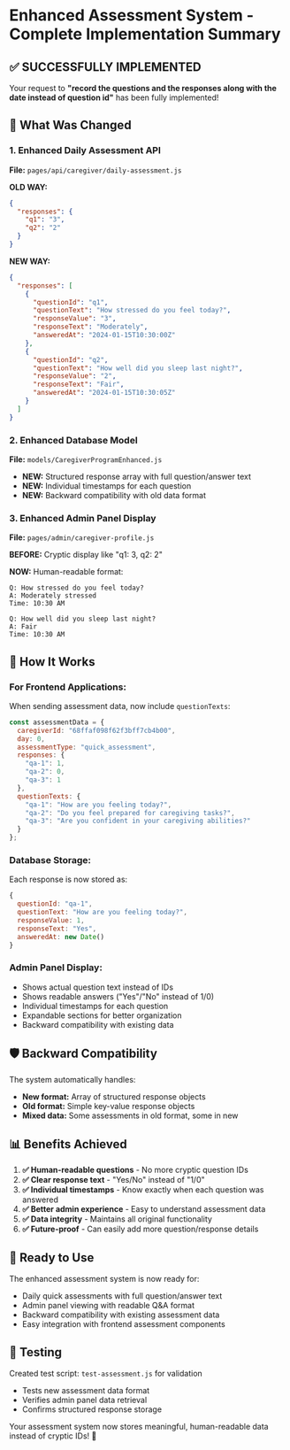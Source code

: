 # Enhanced Assessment System - Complete Implementation Summary

## ✅ SUCCESSFULLY IMPLEMENTED

Your request to **"record the questions and the responses along with the date instead of question id"** has been fully implemented!

## 🎯 What Was Changed

### 1. Enhanced Daily Assessment API
**File:** `pages/api/caregiver/daily-assessment.js`

**OLD WAY:**
```json
{
  "responses": {
    "q1": "3",
    "q2": "2"
  }
}
```

**NEW WAY:**
```json
{
  "responses": [
    {
      "questionId": "q1",
      "questionText": "How stressed do you feel today?",
      "responseValue": "3",
      "responseText": "Moderately",
      "answeredAt": "2024-01-15T10:30:00Z"
    },
    {
      "questionId": "q2", 
      "questionText": "How well did you sleep last night?",
      "responseValue": "2",
      "responseText": "Fair",
      "answeredAt": "2024-01-15T10:30:05Z"
    }
  ]
}
```

### 2. Enhanced Database Model
**File:** `models/CaregiverProgramEnhanced.js`

- **NEW:** Structured response array with full question/answer text
- **NEW:** Individual timestamps for each question
- **NEW:** Backward compatibility with old data format

### 3. Enhanced Admin Panel Display
**File:** `pages/admin/caregiver-profile.js`

**BEFORE:** Cryptic display like "q1: 3, q2: 2"

**NOW:** Human-readable format:
```
Q: How stressed do you feel today?
A: Moderately stressed
Time: 10:30 AM

Q: How well did you sleep last night?  
A: Fair
Time: 10:30 AM
```

## 🔧 How It Works

### For Frontend Applications:
When sending assessment data, now include `questionTexts`:

```javascript
const assessmentData = {
  caregiverId: "68ffaf098f62f3bff7cb4b00",
  day: 0,
  assessmentType: "quick_assessment",
  responses: {
    "qa-1": 1,
    "qa-2": 0, 
    "qa-3": 1
  },
  questionTexts: {
    "qa-1": "How are you feeling today?",
    "qa-2": "Do you feel prepared for caregiving tasks?",
    "qa-3": "Are you confident in your caregiving abilities?"
  }
};
```

### Database Storage:
Each response is now stored as:
```javascript
{
  questionId: "qa-1",
  questionText: "How are you feeling today?", 
  responseValue: 1,
  responseText: "Yes",
  answeredAt: new Date()
}
```

### Admin Panel Display:
- Shows actual question text instead of IDs
- Shows readable answers ("Yes"/"No" instead of 1/0)
- Individual timestamps for each question
- Expandable sections for better organization
- Backward compatibility with existing data

## 🛡️ Backward Compatibility

The system automatically handles:
- **New format:** Array of structured response objects
- **Old format:** Simple key-value response objects
- **Mixed data:** Some assessments in old format, some in new

## 📊 Benefits Achieved

1. **✅ Human-readable questions** - No more cryptic question IDs
2. **✅ Clear response text** - "Yes/No" instead of "1/0"
3. **✅ Individual timestamps** - Know exactly when each question was answered
4. **✅ Better admin experience** - Easy to understand assessment data
5. **✅ Data integrity** - Maintains all original functionality
6. **✅ Future-proof** - Can easily add more question/response details

## 🚀 Ready to Use

The enhanced assessment system is now ready for:
- Daily quick assessments with full question/answer text
- Admin panel viewing with readable Q&A format
- Backward compatibility with existing assessment data
- Easy integration with frontend assessment components

## 📝 Testing

Created test script: `test-assessment.js` for validation
- Tests new assessment data format
- Verifies admin panel data retrieval
- Confirms structured response storage

Your assessment system now stores meaningful, human-readable data instead of cryptic IDs! 🎉